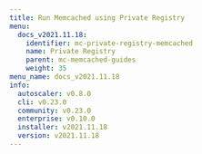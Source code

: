 ```yaml
---
title: Run Memcached using Private Registry
menu:
  docs_v2021.11.18:
    identifier: mc-private-registry-memcached
    name: Private Registry
    parent: mc-memcached-guides
    weight: 35
menu_name: docs_v2021.11.18
info:
  autoscaler: v0.8.0
  cli: v0.23.0
  community: v0.23.0
  enterprise: v0.10.0
  installer: v2021.11.18
  version: v2021.11.18
---
```


